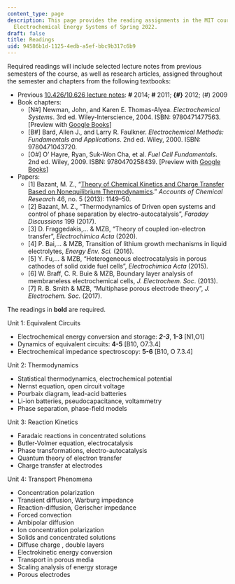 ```yaml
---
content_type: page
description: This page provides the reading assignments in the MIT course 10.426/10.626
  Electrochemical Energy Systems of Spring 2022.
draft: false
title: Readings
uid: 94586b1d-1125-4edb-a5ef-bbc9b317c6b9
---
```

Required readings will include selected lecture notes from previous semesters of the course, as well as research articles, assigned throughout the semester and chapters from the following textbooks:

- Previous [10.426/10.626 lecture notes](https://ocw.mit.edu/courses/10-626-electrochemical-energy-systems-spring-2014/pages/lecture-notes/): ***#*** 2014; **#** 2011; **{#}** 2012; (#) 2009
- Book chapters:
    - \[N#\] Newman, John, and Karen E. Thomas-Alyea. *Electrochemical Systems*. 3rd ed. Wiley-Interscience, 2004. ISBN: 9780471477563. \[Preview with [Google Books](http://books.google.com/books?id=vArZu0HM-xYC&pg=PAfrontcover)\]
    - \[B#\] Bard, Allen J., and Larry R. Faulkner. *Electrochemical Methods: Fundamentals and Applications*. 2nd ed. Wiley, 2000. ISBN: 9780471043720.
    - \[O#\] O’ Hayre, Ryan, Suk-Won Cha, et al. *Fuel Cell Fundamentals*. 2nd ed. Wiley, 2009. ISBN: 9780470258439. \[Preview with [Google Books](https://www.google.com/books/edition/Fuel_Cell_Fundamentals/O2JYCwAAQBAJ?hl=en&gbpv=1&pg=PR1&printsec=frontcover)\]
- Papers:
    - \[1\] Bazant, M. Z., “[Theory of Chemical Kinetics and Charge Transfer Based on Nonequilibrium Thermodynamics](http://dx.doi.org/10.1021/ar300145c).” *Accounts of Chemical Research* 46, no. 5 (2013): 1149–50.
    - \[2\] Bazant, M. Z., “Thermodynamics of Driven open systems and control of phase separation by electro-autocatalysis”, *Faraday Discussions* 199 (2017).
    - \[3\] D. Fraggedakis,… & MZB, “Theory of coupled ion-electron transfer”, *Electrochimica Acta* (2020).
    - \[4\] P. Bai,… & MZB, Transition of lithium growth mechanisms in liquid electrolytes, *Energy Env. Sci.* (2016).
    - \[5\] Y. Fu,… & MZB, “Heterogeneous electrocatalysis in porous cathodes of solid oxide fuel cells”, *Electrochimica Acta* (2015).
    - \[6\] W. Braff, C. R. Buie & MZB, Boundary layer analysis of membraneless electrochemical cells, *J. Electrochem. Soc*. (2013).
    - \[7\] R. B. Smith & MZB, “Multiphase porous electrode theory”, *J. Electrochem. Soc.* (2017).

The readings in **bold** are required.

Unit 1: Equivalent Circuits

- Electrochemical energy conversion and storage: ***2-3***, **1-3** \[N1,O1\]
- Dynamics of equivalent circuits: **4-5** \[B10, O7.3.4\]
- Electrochemical impedance spectroscopy: **5-6** \[B10, O 7.3.4\]

Unit 2: Thermodynamics

- Statistical thermodynamics, electrochemical potential
- Nernst equation, open circuit voltage
- Pourbaix diagram, lead-acid batteries
- Li-ion batteries, pseudocapacitance, voltammetry
- Phase separation, phase-field models

Unit 3: Reaction Kinetics

- Faradaic reactions in concentrated solutions
- Butler-Volmer equation, electrocatalysis
- Phase transformations, electro-autocatalysis
- Quantum theory of electron transfer
- Charge transfer at electrodes

Unit 4: Transport Phenomena

- Concentration polarization
- Transient diffusion, Warburg impedance
- Reaction-diffusion, Gerischer impedance
- Forced convection
- Ambipolar diffusion
- Ion concentration polarization
- Solids and concentrated solutions
- Diffuse charge , double layers
- Electrokinetic energy conversion
- Transport in porous media
- Scaling analysis of energy storage
- Porous electrodes